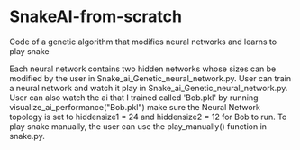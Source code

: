 # SnakeAI-from-scratch

Code of a genetic algorithm that modifies neural networks and learns to play snake

Each neural network contains two hidden networks whose sizes can be modified by the user
in Snake_ai_Genetic_neural_network.py. User can train a neural network and watch it play in
Snake_ai_Genetic_neural_network.py. User can also watch the ai that I trained called 'Bob.pkl' 
by running visualize_ai_performance("Bob.pkl") make sure the Neural Network topology is set to
hiddensize1 = 24 and hiddensize2 = 12 for Bob to run. To play snake manually, the user can use 
the play_manually() function in snake.py.
